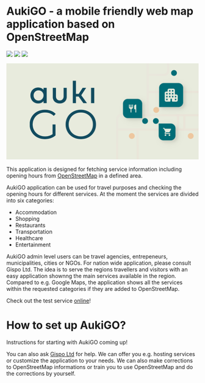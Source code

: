 # AukiGO - a mobile friendly web map application based on OpenStreetMap

![](https://github.com/GispoCoding/aukigo/workflows/Tests/badge.svg)
![](https://github.com/GispoCoding/aukigo/workflows/Build/badge.svg)
![](https://github.com/GispoCoding/aukigo/workflows/Deploy/badge.svg)

<img src="public/AukiGO_banner.png" alt="AukiGO" width="600"/>

This application is designed for fetching service information including opening hours from [OpenStreetMap](www.openstreetmap.org) in a defined area. 

AukiGO application can be used for travel purposes and checking the opening hours for different services. At the moment the services are divided into six categories:

- Accommodation
- Shopping
- Restaurants
- Transportation
- Healthcare
- Entertainment

AukiGO admin level users can be travel agencies, entrepeneurs, municipalities, cities or NGOs. For nation wide application, please consult Gispo Ltd. The idea is to serve the regions travellers and visitors with an easy application shownng the main services available in the region. Compared to e.g. Google Maps, the application shows all the services within the requested categories if they are added to OpenStreetMap. 

Check out the test service [online](https://aukigo.gispocoding.fi/)!

# How to set up AukiGO?

Instructions for starting with AukiGO coming up!
  
You can also ask [Gispo Ltd](www.gispo.fi) for help. We can offer you e.g. hosting services or customize the application to your needs. We can also make corrections to OpenStreetMap informations or train you to use OpenStreetMap and do the corrections by yourself. 